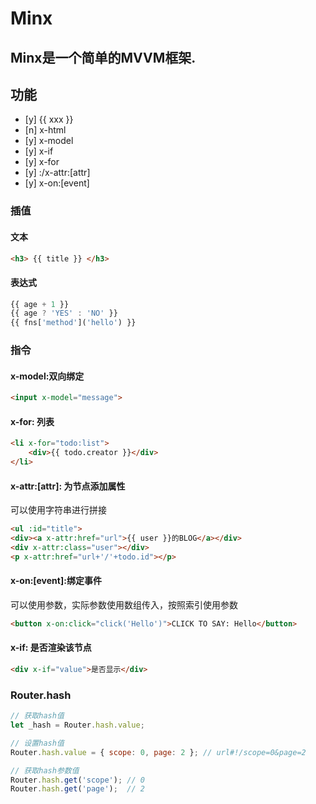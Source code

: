 # Minx

## Minx是一个简单的MVVM框架.

## 功能
 - [y] {{ xxx }}
 - [n] x-html
 - [y] x-model
 - [y] x-if
 - [y] x-for
 - [y] :/x-attr:[attr]
 - [y] x-on:[event]
 
 ### 插值
 #### 文本 
 ```html
 <h3> {{ title }} </h3>
```
#### 表达式
```javascript
{{ age + 1 }}
{{ age ? 'YES' : 'NO' }}
{{ fns['method']('hello') }}
```

### 指令
#### x-model:双向绑定
```html
<input x-model="message">
```

#### x-for: 列表
```html
<li x-for="todo:list">
    <div>{{ todo.creator }}</div>
</li>
```

#### x-attr:[attr]: 为节点添加属性
可以使用字符串进行拼接
```html
<ul :id="title">
<div><a x-attr:href="url">{{ user }}的BLOG</a></div>
<div x-attr:class="user"></div>
<p x-attr:href="url+'/'+todo.id"></p>
```

#### x-on:[event]:绑定事件
可以使用参数，实际参数使用数组传入，按照索引使用参数
```html
<button x-on:click="click('Hello')">CLICK TO SAY: Hello</button>
``` 

#### x-if: 是否渲染该节点
```html
<div x-if="value">是否显示</div>
```

### Router.hash
```javascript
// 获取hash值
let _hash = Router.hash.value;

// 设置hash值
Router.hash.value = { scope: 0, page: 2 }; // url#!/scope=0&page=2

// 获取hash参数值
Router.hash.get('scope'); // 0
Router.hash.get('page');  // 2

```